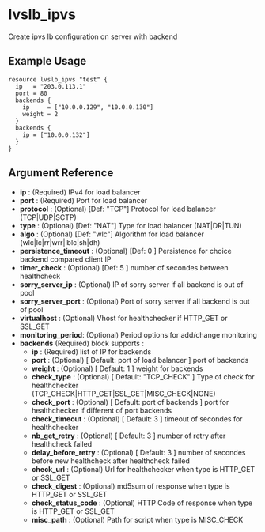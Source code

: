 # lvslb_ipvs

Create ipvs lb  configuration on server with backend

## Example Usage

```hcl
resource lvslb_ipvs "test" {
  ip   = "203.0.113.1"
  port = 80
  backends {
    ip     = ["10.0.0.129", "10.0.0.130"]
    weight = 2
  }
  backends {
    ip = ["10.0.0.132"]
  }
}
```

## Argument Reference

* **ip** : (Required) IPv4 for load balancer
* **port** : (Required) Port for load balancer
* **protocol** : (Optional) [Def: "TCP"] Protocol for load balancer (TCP|UDP|SCTP)
* **type** : (Optional) [Def: "NAT"] Type for load balancer (NAT|DR|TUN)
* **algo** : (Optional) [Def: "wlc"] Algorithm for load balancer (wlc|lc|rr|wrr|lblc|sh|dh)
* **persistence_timeout** : (Optional) [Def: 0 ] Persistence for choice backend compared client IP
* **timer_check** : (Optional) [Def: 5 ] number of secondes between healthcheck
* **sorry_server_ip** : (Optional) IP of sorry server if all backend is out of pool
* **sorry_server_port** : (Optional) Port of sorry server if all backend is out of pool
* **virtualhost** : (Optional) Vhost for healthchecker if HTTP_GET or SSL_GET
* **monitoring_period**: (Optional) Period options for add/change monitoring
* **backends** (Required) block supports :
  * **ip** : (Required) list of IP for backends
  * **port** : (Optional) [ Default: port of load balancer ] port of backends
  * **weight** : (Optional) [ Default: 1 ] weight for backends
  * **check_type** : (Optional) [ Default: "TCP_CHECK" ] Type of check for healthchecker (TCP_CHECK|HTTP_GET|SSL_GET|MISC_CHECK|NONE)
  * **check_port** : (Optional) [ Default: port of backends ] port for healthchecker if different of port backends
  * **check_timeout** : (Optional) [ Default: 3 ] timeout of secondes for healthchecker
  * **nb_get_retry** : (Optional) [ Default: 3 ] number of retry after healthcheck failed
  * **delay_before_retry** : (Optional) [ Default: 3 ] number of secondes before new healthcheck after healthcheck failed
  * **check_url** : (Optional) Url for healthchecker when type is HTTP_GET or SSL_GET
  * **check_digest** : (Optional) md5sum of response when type is HTTP_GET or SSL_GET
  * **check_status_code** : (Optional) HTTP Code of response when type is HTTP_GET or SSL_GET
  * **misc_path** : (Optional) Path for script when type is MISC_CHECK
